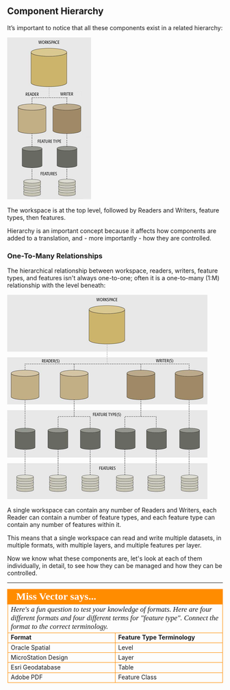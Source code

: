 ## Component Hierarchy ##
It’s important to notice that all these components exist in a related hierarchy:

![](./Images/Img4.01.TranslationComponents1-1HalfScale.png)

The workspace is at the top level, followed by Readers and Writers, feature types, then features.

Hierarchy is an important concept because it affects how components are added to a translation, and - more importantly - how they are controlled.


### One-To-Many Relationships ###

The hierarchical relationship between workspace, readers, writers, feature types, and features isn't always one-to-one; often it is a one-to-many (1:M) relationship with the level beneath:

![](./Images//Img4.01.TranslationComponentsHalfScale.png)

A single workspace can contain any number of Readers and Writers, each Reader can contain a number of feature types, and each feature type can contain any number of features within it.

This means that a single workspace can read and write multiple datasets, in multiple formats, with multiple layers, and multiple features per layer.

Now we know what these components are, let's look at each of them individually, in detail, to see how they can be managed and how they can be controlled.


---

<!--Person X Says Section-->

<table style="border-spacing: 0px">
<tr>
<td colspan="2" style="vertical-align:middle;background-color:darkorange;border: 2px solid darkorange">
<i class="fa fa-quote-left fa-lg fa-pull-left fa-fw" style="color:white;padding-right: 12px;vertical-align:text-top"></i>
<span style="color:white;font-size:x-large;font-weight: bold;font-family:serif">Miss Vector says...</span>
</td>
</tr>

<tr>
<td colspan="2" style="border: 1px solid darkorange">
<span style="font-family:serif; font-style:italic; font-size:larger">
Here's a fun question to test your knowledge of formats. Here are four different formats and four different terms for "feature type". Connect the format to the correct terminology.
<tr><td width="50%" style="font-weight: bold; border: 1px solid darkorange">Format</td><td style="font-weight: bold; border: 1px solid darkorange">Feature Type Terminology</td></tr>
<tr><td style="border: 1px solid darkorange">Oracle Spatial</td><td style="border: 1px solid darkorange">Level</td></tr>
<tr><td style="border: 1px solid darkorange">MicroStation Design</td><td style="border: 1px solid darkorange">Layer</td></tr>
<tr><td style="border: 1px solid darkorange">Esri Geodatabase</td><td style="border: 1px solid darkorange">Table</td></tr>
<tr><td style="border: 1px solid darkorange">Adobe PDF</td><td style="border: 1px solid darkorange">Feature Class</td></tr>
</span>
</td>
</tr>
</table>
